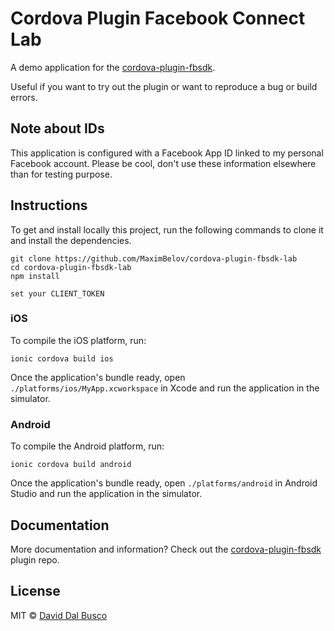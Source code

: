 # Cordova Plugin Facebook Connect Lab

A demo application for the [cordova-plugin-fbsdk](https://github.com/MaximBelov/cordova-plugin-fbsdk).

Useful if you want to try out the plugin or want to reproduce a bug or build errors.

## Note about IDs

This application is configured with a Facebook App ID linked to my personal Facebook account. Please be cool, don't use these information elsewhere than for testing purpose.

## Instructions

To get and install locally this project, run the following commands to clone it and install the dependencies.

```
git clone https://github.com/MaximBelov/cordova-plugin-fbsdk-lab
cd cordova-plugin-fbsdk-lab
npm install

set your CLIENT_TOKEN

```

### iOS

To compile the iOS platform, run:

```
ionic cordova build ios
```

Once the application's bundle ready, open `./platforms/ios/MyApp.xcworkspace` in Xcode and run the application in the simulator.

### Android

To compile the Android platform, run:

```
ionic cordova build android
```

Once the application's bundle ready, open `./platforms/android` in Android Studio and run the application in the simulator.

## Documentation

More documentation and information? Check out the [cordova-plugin-fbsdk](https://github.com/MaximBelov/cordova-plugin-facebook-connect) plugin repo.

## License

MIT © [David Dal Busco](mailto:david.dalbusco@outlook.com)
